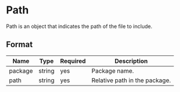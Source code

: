 # Path

Path is an object that indicates the path of the file to include.

## Format

| Name    | Type   | Required | Description                   |
| ------- | ------ | -------- | ----------------------------- |
| package | string | yes      | Package name.                 |
| path    | string | yes      | Relative path in the package. |
